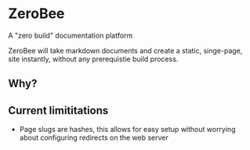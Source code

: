 # ZeroBee

A "zero build" documentation platform

ZeroBee will take markdown documents and create a static, singe-page, site instantly, without any prerequistie build process.

## Why?

## Current limititations
- Page slugs are hashes, this allows for easy setup without worrying about configuring redirects on the web server
